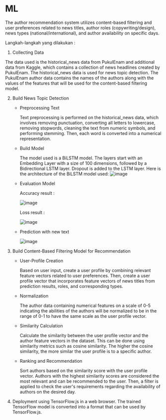 # ML
The author recommendation system utilizes content-based filtering and user preferences related to news titles, author roles (copywriting/design), news types (national/international), and author availability on specific days.

Langkah-langkah yang dilakukan :

1. Collecting Data

The data used is the historical_news data from PukulEnam and additional data from Kaggle, which contains a collection of news headlines created by PukulEnam. The historical_news data is used for news topic detection. The PukulEnam author data contains the names of the authors along with the values of the features that will be used for the content-based filtering model.

2. Build News Topic Detection
    - Preprocessing Text
    
      Text preprocessing is performed on the historical_news data, which involves removing punctuation, converting all letters to lowercase, removing stopwords, cleaning the text from numeric symbols, and performing stemming. Then, each word is converted into a numerical representation.
    - Build Model
    
      The model used is a BiLSTM model. The layers start with an Embedding Layer with a size of 100 dimensions, followed by a Bidirectional LSTM layer. Dropout is added to the LSTM layer. Here is the architecture of the BiLSTM model used:
      ![image](https://github.com/rizqul/PukulEnam-recommend-system/assets/54715329/b28210b0-495d-4d82-a34b-c847c9b8d9ff)
    - Evaluation Model
    
      Accuracy result :
      
      ![image](https://github.com/rizqul/PukulEnam-recommend-system/assets/54715329/0ae2d6f2-5334-44f4-92bd-55ab6aaf7792)
      
      Loss result :
      
      ![image](https://github.com/rizqul/PukulEnam-recommend-system/assets/54715329/c90d8274-ce10-4f1c-a9d7-4d546c93f67f)
    
    - Prediction with new text
    
      ![image](https://github.com/rizqul/PukulEnam-recommend-system/assets/54715329/84936479-bdd4-4a46-82e5-465afc57489e)
      
3. Build Content-Based Filtering Model for Recommendation
    - User-Profile Creation
    
      Based on user input, create a user profile by combining relevant feature vectors related to user preferences. Then, create a user profile vector that incorporates feature vectors of news titles from prediction results, roles, and corresponding types.
    - Normalization
      
      The author data containing numerical features on a scale of 0-5 indicating the abilities of the authors will be normalized to be in the range of 0-1 to have the same scale as the user profile vector.
    - Similarity Calculation
    
      Calculate the similarity between the user profile vector and the author feature vectors in the dataset. This can be done using similarity metrics such as cosine similarity. The higher the cosine similarity, the more similar the user profile is to a specific author.
    - Ranking and Recommendation
    
       Sort authors based on the similarity score with the user profile vector. Authors with the highest similarity scores are considered the most relevant and can be recommended to the user. Then, a filter is applied to check the user's requirements regarding the availability of authors on the desired day.

4. Deployment using TensorFlow.js in a web browser. The trained TensorFlow model is converted into a format that can be used by TensorFlow.js.

